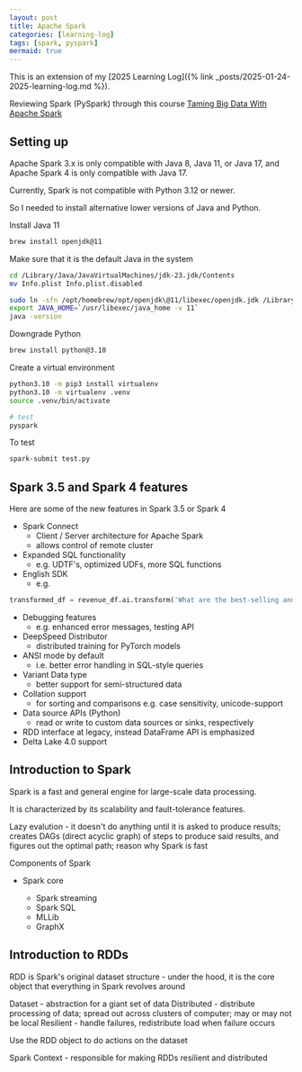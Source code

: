 ```yaml
---
layout: post
title: Apache Spark
categories: [learning-log]
tags: [spark, pyspark]
mermaid: true
---
```


This is an extension of my [2025 Learning Log]({% link _posts/2025-01-24-2025-learning-log.md %}).

Reviewing Spark (PySpark) through this course [Taming Big Data With Apache Spark](https://www.udemy.com/course/taming-big-data-with-apache-spark-hands-on/)

## Setting up

Apache Spark 3.x is only compatible with Java 8, Java 11, or Java 17, and Apache Spark 4 is only compatible with Java 17.

Currently, Spark is not compatible with Python 3.12 or newer.

So I needed to install alternative lower versions of Java and Python.

Install Java 11

```bash
brew install openjdk@11
```

Make sure that it is the default Java in the system

```bash
cd /Library/Java/JavaVirtualMachines/jdk-23.jdk/Contents
mv Info.plist Info.plist.disabled

sudo ln -sfn /opt/homebrew/opt/openjdk\@11/libexec/openjdk.jdk /Library/Java/JavaVirtualMachines/openjdk.jdk
export JAVA_HOME=`/usr/libexec/java_home -v 11`
java -version
```

Downgrade Python

```bash
brew install python@3.10
```

Create a virtual environment

```bash
python3.10 -m pip3 install virtualenv
python3.10 -m virtualenv .venv
source .venv/bin/activate

# test
pyspark
```

To test 

```bash
spark-submit test.py
```

## Spark 3.5 and Spark 4 features

Here are some of the new features in Spark 3.5 or Spark 4

- Spark Connect
    - Client / Server architecture for Apache Spark
	- allows control of remote cluster
- Expanded SQL functionality
    - e.g. UDTF's, optimized UDFs, more SQL functions
- English SDK
    - e.g.

```python
transformed_df = revenue_df.ai.transform('What are the best-selling and the second best-selling products in every category')
```

- Debugging features 
    - e.g. enhanced error messages, testing API
- DeepSpeed Distributor
    - distributed training for PyTorch models
- ANSI mode by default
    - i.e. better error handling in SQL-style queries
- Variant Data type
    - better support for semi-structured data
- Collation support
    - for sorting and comparisons e.g. case sensitivity, unicode-support
- Data source APIs (Python)
    - read or write to custom data sources or sinks, respectively
- RDD interface at legacy, instead DataFrame API is emphasized
- Delta Lake 4.0 support

## Introduction to Spark

Spark is a fast and general engine for large-scale data processing.

It is characterized by its scalability and fault-tolerance features.

Lazy evalution - it doesn't do anything until it is asked to produce results; creates DAGs (direct acyclic graph) of steps to produce said results, and figures out the optimal path; reason why Spark is fast

Components of Spark

- Spark core

    - Spark streaming
    - Spark SQL
    - MLLib
    - GraphX

## Introduction to RDDs

RDD is Spark's original dataset structure - under the hood, it is the core object that everything in Spark revolves around

Dataset - abstraction for a giant set of data
Distributed - distribute processing of data; spread out across clusters of computer; may or may not be local
Resilient - handle failures, redistribute load when failure occurs

Use the RDD object to do actions on the dataset

Spark Context - responsible for making RDDs resilient and distributed

